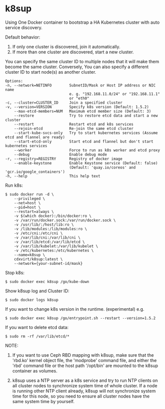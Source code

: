 # k8sup

Using One Docker container to bootstrap a HA Kubernetes cluster with auto service discovery.

Default behavior:
1. If only one cluster is discovered, join it automatically.
2. If more than one cluster are discovered, start a new cluster.

You can specify the same cluster ID to multiple nodes that it will make them become the same cluster. Conversely, You can also specify a different cluster ID to start node(s) as another cluster.

```
Options:
-n, --network=NETINFO        SubnetID/Mask or Host IP address or NIC name
                             e. g. "192.168.11.0/24" or "192.168.11.1"
                             or "eth0"
-c, --cluster=CLUSTER_ID     Join a specified cluster
-v, --version=VERSION        Specify k8s version (Default: 1.5.2)
    --max-etcd-members=NUM   Maximum etcd member size (Default: 3)
    --restore                Try to restore etcd data and start a new cluster
    --restart                Restart etcd and k8s services
    --rejoin-etcd            Re-join the same etcd cluster
    --start-kube-svcs-only   Try to start kubernetes services (Assume etcd and flannel are ready)
    --start-etcd-only        Start etcd and flannel but don't start kubernetes services
    --worker                 Force to run as k8s worker and etcd proxy
    --debug                  Enable debug mode
-r, --registry=REGISTRY      Registry of docker image
    --enable-keystone        Enable Keystone service (Default: false)
                             (Default: 'quay.io/coreos' and 'gcr.io/google_containers')
-h, --help                   This help text
```

Run k8s:
```
$ sudo docker run -d \
    --privileged \
    --net=host \
    --pid=host \
    --restart=always \
    -v $(which docker):/bin/docker:ro \
    -v /var/run/docker.sock:/var/run/docker.sock \
    -v /usr/lib/:/host/lib:ro \
    -v /lib/modules:/lib/modules:ro \
    -v /etc/cni:/etc/cni \
    -v /var/lib/cni:/var/lib/cni \
    -v /var/lib/etcd:/var/lib/etcd \
    -v /var/lib/kubelet:/var/lib/kubelet \
    -v /etc/kubernetes:/etc/kubernetes \
    --name=k8sup \
    cdxvirt/k8sup:latest \
    --network={your-subnet-id/mask}
```

Stop k8s:
```
$ sudo docker exec k8sup /go/kube-down
```

Show k8sup log and Cluster ID:
```
$ sudo docker logs k8sup
```

If you want to change k8s version in the runtime. (experimental)
e.g.
```
$ sudo docker exec k8sup /go/entrypoint.sh --restart --version=1.5.2
```

If you want to delete etcd data:
```
$ sudo rm -rf /var/lib/etcd/*
```

NOTE:
1. If you want to use Ceph RBD mapping with k8sup, make sure that the 'rbd.ko' kernel object file, the 'modprobe' command file, and either the 'rbd' command file or the host path '/opt/bin' are mounted to the k8sup container as volumes.

2. k8sup uses a NTP server as a k8s service and try to run NTP clients on all cluster nodes to synchronize system time of whole cluster. If a node is running other NTP client already, k8sup will not synchronize system time for this node, so you need to ensure all cluster nodes have the same system time by yourself.

